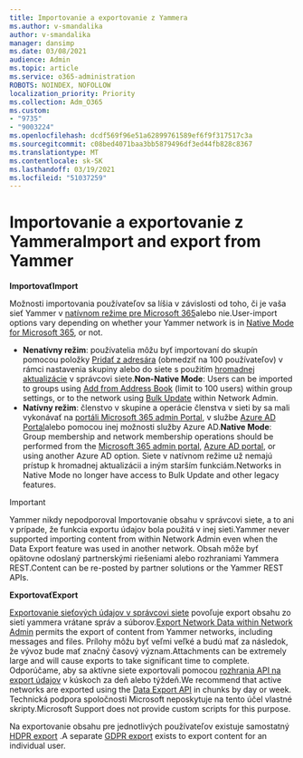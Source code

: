 ```yaml
---
title: Importovanie a exportovanie z Yammera
ms.author: v-smandalika
author: v-smandalika
manager: dansimp
ms.date: 03/08/2021
audience: Admin
ms.topic: article
ms.service: o365-administration
ROBOTS: NOINDEX, NOFOLLOW
localization_priority: Priority
ms.collection: Adm_O365
ms.custom:
- "9735"
- "9003224"
ms.openlocfilehash: dcdf569f96e51a62899761589ef6f9f317517c3a
ms.sourcegitcommit: c08bed4071baa3bb5879496df3ed44fb828c8367
ms.translationtype: MT
ms.contentlocale: sk-SK
ms.lasthandoff: 03/19/2021
ms.locfileid: "51037259"
---
```

# <a name="import-and-export-from-yammer"></a><span data-ttu-id="0a0f2-102">Importovanie a exportovanie z Yammera</span><span class="sxs-lookup"><span data-stu-id="0a0f2-102">Import and export from Yammer</span></span>

<span data-ttu-id="0a0f2-103">**Importovať**</span><span class="sxs-lookup"><span data-stu-id="0a0f2-103">**Import**</span></span>

<span data-ttu-id="0a0f2-104">Možnosti importovania používateľov sa líšia v závislosti od toho, či je vaša sieť Yammer v [natívnom režime pre Microsoft 365](https://docs.microsoft.com/yammer/configure-your-yammer-network/overview-native-mode)alebo nie.</span><span class="sxs-lookup"><span data-stu-id="0a0f2-104">User-import options vary depending on whether your Yammer network is in [Native Mode for Microsoft 365](https://docs.microsoft.com/yammer/configure-your-yammer-network/overview-native-mode), or not.</span></span>

- <span data-ttu-id="0a0f2-105">**Nenatívny režim**: používatelia môžu byť importovaní do skupín pomocou položky [Pridať z adresára](https://support.microsoft.com/office/manage-yammer-community-members-75253554-d0f3-4148-b835-e6a9a8a0c294) (obmedziť na 100 používateľov) v rámci nastavenia skupiny alebo do siete s použitím [hromadnej aktualizácie](https://docs.microsoft.com/yammer/manage-yammer-users/add-block-or-remove-users) v správcovi siete.</span><span class="sxs-lookup"><span data-stu-id="0a0f2-105">**Non-Native Mode**: Users can be imported to groups using [Add from Address Book](https://support.microsoft.com/office/manage-yammer-community-members-75253554-d0f3-4148-b835-e6a9a8a0c294) (limit to 100 users) within group settings, or to the network using [Bulk Update](https://docs.microsoft.com/yammer/manage-yammer-users/add-block-or-remove-users) within Network Admin.</span></span>
- <span data-ttu-id="0a0f2-106">**Natívny režim**: členstvo v skupine a operácie členstva v sieti by sa mali vykonávať na [portáli Microsoft 365 admin Portal](https://docs.microsoft.com/microsoft-365/admin/add-users), v službe [Azure AD Portal](https://docs.microsoft.com/azure/active-directory/fundamentals/add-users-azure-active-directory)alebo pomocou inej možnosti služby Azure AD.</span><span class="sxs-lookup"><span data-stu-id="0a0f2-106">**Native Mode**: Group membership and network membership operations should be performed from the [Microsoft 365 admin portal](https://docs.microsoft.com/microsoft-365/admin/add-users), [Azure AD portal](https://docs.microsoft.com/azure/active-directory/fundamentals/add-users-azure-active-directory), or using another Azure AD option.</span></span> <span data-ttu-id="0a0f2-107">Siete v natívnom režime už nemajú prístup k hromadnej aktualizácii a iným starším funkciám.</span><span class="sxs-lookup"><span data-stu-id="0a0f2-107">Networks in Native Mode no longer have access to Bulk Update and other legacy features.</span></span>

> [!IMPORTANT]
> <span data-ttu-id="0a0f2-108">Yammer nikdy nepodporoval Importovanie obsahu v správcovi siete, a to ani v prípade, že funkcia exportu údajov bola použitá v inej sieti.</span><span class="sxs-lookup"><span data-stu-id="0a0f2-108">Yammer never supported importing content from within Network Admin even when the Data Export feature was used in another network.</span></span> <span data-ttu-id="0a0f2-109">Obsah môže byť opätovne odoslaný partnerskými riešeniami alebo rozhraniami Yammera REST.</span><span class="sxs-lookup"><span data-stu-id="0a0f2-109">Content can be re-posted by partner solutions or the Yammer REST APIs.</span></span>

<span data-ttu-id="0a0f2-110">**Exportovať**</span><span class="sxs-lookup"><span data-stu-id="0a0f2-110">**Export**</span></span>

<span data-ttu-id="0a0f2-111">[Exportovanie sieťových údajov v správcovi siete](https://docs.microsoft.com/yammer/manage-security-and-compliance/export-yammer-enterprise-data) povoľuje export obsahu zo sietí yammera vrátane správ a súborov.</span><span class="sxs-lookup"><span data-stu-id="0a0f2-111">[Export Network Data within Network Admin](https://docs.microsoft.com/yammer/manage-security-and-compliance/export-yammer-enterprise-data) permits the export of content from Yammer networks, including messages and files.</span></span> <span data-ttu-id="0a0f2-112">Prílohy môžu byť veľmi veľké a budú mať za následok, že vývoz bude mať značný časový význam.</span><span class="sxs-lookup"><span data-stu-id="0a0f2-112">Attachments can be extremely large and will cause exports to take significant time to complete.</span></span> <span data-ttu-id="0a0f2-113">Odporúčame, aby sa aktívne siete exportovali pomocou [rozhrania API na export údajov](https://developer.yammer.com/docs/data-export-api) v kúskoch za deň alebo týždeň.</span><span class="sxs-lookup"><span data-stu-id="0a0f2-113">We recommend that active networks are exported using the [Data Export API](https://developer.yammer.com/docs/data-export-api) in chunks by day or week.</span></span> <span data-ttu-id="0a0f2-114">Technická podpora spoločnosti Microsoft neposkytuje na tento účel vlastné skripty.</span><span class="sxs-lookup"><span data-stu-id="0a0f2-114">Microsoft Support does not provide custom scripts for this purpose.</span></span>

<span data-ttu-id="0a0f2-115">Na exportovanie obsahu pre jednotlivých používateľov existuje samostatný [HDPR export](https://docs.microsoft.com/yammer/manage-security-and-compliance/gdpr-requests-in-yammer-enterprise) .</span><span class="sxs-lookup"><span data-stu-id="0a0f2-115">A separate [GDPR export](https://docs.microsoft.com/yammer/manage-security-and-compliance/gdpr-requests-in-yammer-enterprise) exists to export content for an individual user.</span></span>